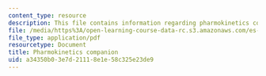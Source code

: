 ```yaml
---
content_type: resource
description: This file contains information regarding pharmokinetics companion.
file: /media/https%3A/open-learning-course-data-rc.s3.amazonaws.com/es-s10-drugs-and-the-brain-spring-2013/a34350b03e7d21118e1e58c325e23de9_MITES_S10S13_pharmwk5.pdf
file_type: application/pdf
resourcetype: Document
title: Pharmokinetics companion
uid: a34350b0-3e7d-2111-8e1e-58c325e23de9
---
```

